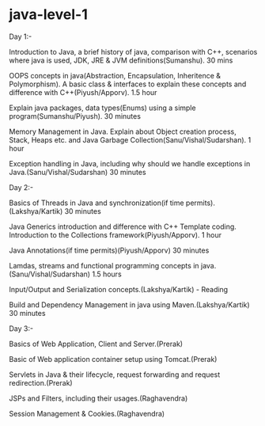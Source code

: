 ﻿# java-level-1
 
Day 1:-

Introduction to Java, a brief history of java, comparison with C++, scenarios where java is used, JDK, JRE & JVM definitions(Sumanshu). 30 mins

OOPS concepts in java(Abstraction, Encapsulation, Inheritence & Polymorphism). A basic class & interfaces to explain these concepts and difference with C++(Piyush/Apporv). 1.5 hour

Explain java packages, data types(Enums) using a simple program(Sumanshu/Piyush). 30 minutes

Memory Management in Java. Explain about Object creation process, Stack, Heaps etc. and Java Garbage Collection(Sanu/Vishal/Sudarshan). 1 hour 

Exception handling in Java, including why should we handle exceptions in Java.(Sanu/Vishal/Sudarshan) 30 minutes

Day 2:-

Basics of Threads in Java and synchronization(if time permits).(Lakshya/Kartik) 30 minutes

Java Generics introduction and difference with C++ Template coding. Introduction to the Collections framework(Piyush/Apporv). 1 hour

Java Annotations(if time permits)(Piyush/Apporv) 30  minutes

Lamdas, streams and functional programming concepts in java.(Sanu/Vishal/Sudarshan) 1.5 hours

Input/Output and Serialization concepts.(Lakshya/Kartik) - Reading

Build and Dependency Management in java using Maven.(Lakshya/Kartik) 30 minutes

Day 3:-

Basics of Web Application, Client and Server.(Prerak)

Basic of Web application container setup using Tomcat.(Prerak)

Servlets in Java & their lifecycle, request forwarding and request redirection.(Prerak)

JSPs and Filters, including their usages.(Raghavendra)

Session Management & Cookies.(Raghavendra)
